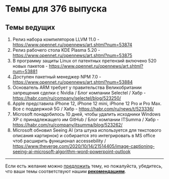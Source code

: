 # Темы для 376 выпуска

## Темы ведущих

1. Релиз набора компиляторов LLVM 11.0 - https://www.opennet.ru/opennews/art.shtml?num=53874
1. Релиз рабочего стола KDE Plasma 5.20 - https://www.opennet.ru/opennews/art.shtml?num=53875
1. В программу защиты Linux от патентных претензий включено 520 новых пакетов - https://www.opennet.ru/opennews/art.shtml?num=53881
1. Доступен пакетный менеджер NPM 7.0 - https://www.opennet.ru/opennews/art.shtml?num=53884
1. Основатель ARM требует у правительства Великобритании запрещения сделки с Nvidia / Блог компании Selectel / Хабр - https://habr.com/ru/company/selectel/blog/523250/
1. Apple представила iPhone 12, iPhone 12 mini, iPhone 12 Pro и Pro Max. Все с поддержкой 5G / Хабр - https://habr.com/ru/news/t/523336/
1. Microsoft понадобилось 10 дней, чтобы удалить исходники Windows XP с принадлежащего им GitHub / Блог компании ITSumma / Хабр - https://habr.com/ru/company/itsumma/blog/523262/
1. Microsoft обновил Seeing AI (эта штука используется для текстового описания картирнок) и собирается это интегрировать в MS office чтоб расширить функционал accessebility / https://www.theverge.com/2020/10/14/21514405/image-captioning-seeing-ai-microsoft-algorithm-word-powerpoint-outlook

---

Если есть желание можно [предложить](themes_from_listeners.md) тему, но пожалуйста, убедитесь, что ваши темы соответствуют нашим **[рекомендациям](Recommendations_for_the_proposed_topics.md)**.
